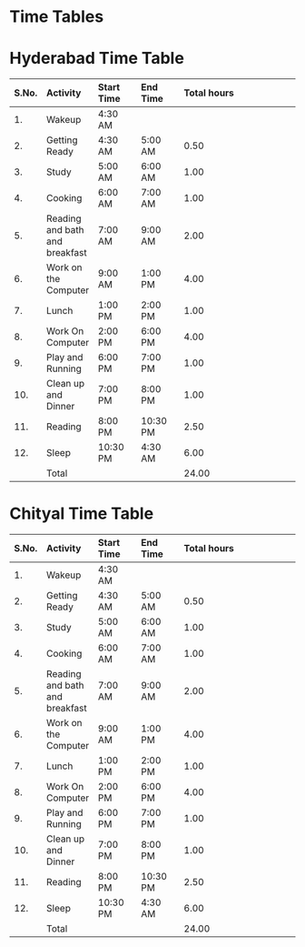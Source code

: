 Time Tables
================
<style>
table th:first-of-type {
    width: 10%;
}
table th:nth-of-type(2) {
    width: 15%;
}
table th:nth-of-type(3) {
    width: 15%;
}
table th:nth-of-type(4) {
    width: 15%;
}
</style>

# Hyderabad Time Table

| S.No. | Activity                       | Start Time | End Time | Total hours |
|:------|:-------------------------------|:-----------|:---------|:------------|
| 1.    | Wakeup                         | 4:30 AM    |          |             |
| 2.    | Getting Ready                  | 4:30 AM    | 5:00 AM  | 0.50        |
| 3.    | Study                          | 5:00 AM    | 6:00 AM  | 1.00        |
| 4.    | Cooking                        | 6:00 AM    | 7:00 AM  | 1.00        |
| 5.    | Reading and bath and breakfast | 7:00 AM    | 9:00 AM  | 2.00        |
| 6.    | Work on the Computer           | 9:00 AM    | 1:00 PM  | 4.00        |
| 7.    | Lunch                          | 1:00 PM    | 2:00 PM  | 1.00        |
| 8.    | Work On Computer               | 2:00 PM    | 6:00 PM  | 4.00        |
| 9.    | Play and Running               | 6:00 PM    | 7:00 PM  | 1.00        |
| 10.   | Clean up and Dinner            | 7:00 PM    | 8:00 PM  | 1.00        |
| 11.   | Reading                        | 8:00 PM    | 10:30 PM | 2.50        |
| 12.   | Sleep                          | 10:30 PM   | 4:30 AM  | 6.00        |
|       | Total                          |            |          | 24.00       |

# Chityal Time Table

| S.No. | Activity                       | Start Time | End Time | Total hours |
|:------|:-------------------------------|:-----------|:---------|:------------|
| 1.    | Wakeup                         | 4:30 AM    |          |             |
| 2.    | Getting Ready                  | 4:30 AM    | 5:00 AM  | 0.50        |
| 3.    | Study                          | 5:00 AM    | 6:00 AM  | 1.00        |
| 4.    | Cooking                        | 6:00 AM    | 7:00 AM  | 1.00        |
| 5.    | Reading and bath and breakfast | 7:00 AM    | 9:00 AM  | 2.00        |
| 6.    | Work on the Computer           | 9:00 AM    | 1:00 PM  | 4.00        |
| 7.    | Lunch                          | 1:00 PM    | 2:00 PM  | 1.00        |
| 8.    | Work On Computer               | 2:00 PM    | 6:00 PM  | 4.00        |
| 9.    | Play and Running               | 6:00 PM    | 7:00 PM  | 1.00        |
| 10.   | Clean up and Dinner            | 7:00 PM    | 8:00 PM  | 1.00        |
| 11.   | Reading                        | 8:00 PM    | 10:30 PM | 2.50        |
| 12.   | Sleep                          | 10:30 PM   | 4:30 AM  | 6.00        |
|       | Total                          |            |          | 24.00       |
